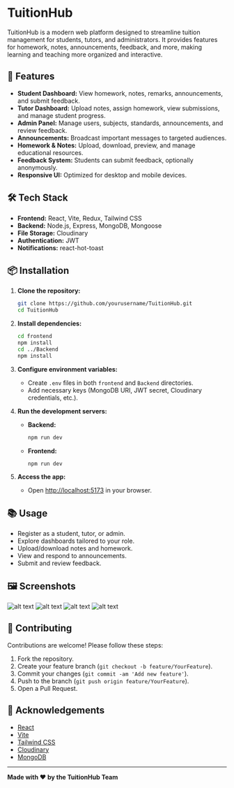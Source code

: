 # TuitionHub

TuitionHub is a modern web platform designed to streamline tuition management for students, tutors, and administrators. It provides features for homework, notes, announcements, feedback, and more, making learning and teaching more organized and interactive.

## 🚀 Features

- **Student Dashboard:** View homework, notes, remarks, announcements, and submit feedback.
- **Tutor Dashboard:** Upload notes, assign homework, view submissions, and manage student progress.
- **Admin Panel:** Manage users, subjects, standards, announcements, and review feedback.
- **Announcements:** Broadcast important messages to targeted audiences.
- **Homework & Notes:** Upload, download, preview, and manage educational resources.
- **Feedback System:** Students can submit feedback, optionally anonymously.
- **Responsive UI:** Optimized for desktop and mobile devices.

## 🛠️ Tech Stack

- **Frontend:** React, Vite, Redux, Tailwind CSS
- **Backend:** Node.js, Express, MongoDB, Mongoose
- **File Storage:** Cloudinary
- **Authentication:** JWT
- **Notifications:** react-hot-toast

## 📦 Installation

1. **Clone the repository:**
   ```bash
   git clone https://github.com/yourusername/TuitionHub.git
   cd TuitionHub
   ```

2. **Install dependencies:**
   ```bash
   cd frontend
   npm install
   cd ../Backend
   npm install
   ```

3. **Configure environment variables:**
   - Create `.env` files in both `frontend` and `Backend` directories.
   - Add necessary keys (MongoDB URI, JWT secret, Cloudinary credentials, etc.).

4. **Run the development servers:**
   - **Backend:**
     ```bash
     npm run dev
     ```
   - **Frontend:**
     ```bash
     npm run dev
     ```

5. **Access the app:**
   - Open [http://localhost:5173](http://localhost:5173) in your browser.

## 📚 Usage

- Register as a student, tutor, or admin.
- Explore dashboards tailored to your role.
- Upload/download notes and homework.
- View and respond to announcements.
- Submit and review feedback.

## 🖼️ Screenshots

![alt text](image.png)
![alt text](image-1.png)
![alt text](image-2.png)
![alt text](image-3.png)

## 🤝 Contributing

Contributions are welcome! Please follow these steps:

1. Fork the repository.
2. Create your feature branch (`git checkout -b feature/YourFeature`).
3. Commit your changes (`git commit -am 'Add new feature'`).
4. Push to the branch (`git push origin feature/YourFeature`).
5. Open a Pull Request.

## 🙏 Acknowledgements

- [React](https://react.dev/)
- [Vite](https://vitejs.dev/)
- [Tailwind CSS](https://tailwindcss.com/)
- [Cloudinary](https://cloudinary.com/)
- [MongoDB](https://www.mongodb.com/)

---

**Made with ❤️ by the TuitionHub Team**
